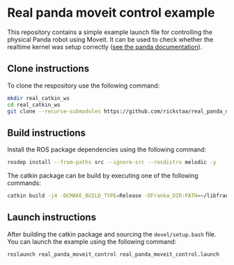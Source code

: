 # Real panda moveit control example

This repository contains a simple example launch file for controlling the physical Panda robot using Moveit. It can be used to check whether the realtime kernel was setup correctly ([see the panda documentation](https://frankaemika.github.io/docs/installation_linux.html)).
 
## Clone instructions

To clone the respository use the following command:

```bash
mkdir real_catkin_ws
cd real_catkin_ws
git clone --recurse-submodules https://github.com/rickstaa/real_panda_moveit_control.git src
```

## Build instructions

Install the ROS package dependencies using the following command:

```bash
rosdep install --from-paths src --ignore-src --rosdistro melodic -y
```

The catkin package can be build by executing one of the following commands:

```bash
catkin build -j4 -DCMAKE_BUILD_TYPE=Release -DFranka_DIR:PATH=~/libfranka/build
```

## Launch instructions

After building the catkin package and sourcing the `devel/setup.bash` file. You can launch the example using the following command:

```bash
roslaunch real_panda_moveit_control real_panda_moveit_control.launch
```
